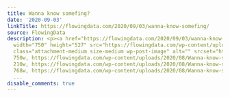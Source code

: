 ```yaml
---
title: Wanna know somefing?
date: '2020-09-03'
linkTitle: https://flowingdata.com/2020/09/03/wanna-know-somefing/
source: FlowingData
description: <p><a href="https://flowingdata.com/2020/09/03/wanna-know-somefing/"><img
  width="750" height="527" src="https://flowingdata.com/wp-content/uploads/2020/08/Wanna-know-somefing-750x527.png"
  class="attachment-medium size-medium wp-post-image" alt="" srcset="https://flowingdata.com/wp-content/uploads/2020/08/Wanna-know-somefing-750x527.png
  750w, https://flowingdata.com/wp-content/uploads/2020/08/Wanna-know-somefing-210x148.png
  210w, https://flowingdata.com/wp-content/uploads/2020/08/Wanna-know-somefing-768x539.png
  768w, https://flowingdata.com/wp-content/uploads/2020/08/Wanna-know-somefing.png
  ...
disable_comments: true
---
```

<p><a href="https://flowingdata.com/2020/09/03/wanna-know-somefing/"><img width="750" height="527" src="https://flowingdata.com/wp-content/uploads/2020/08/Wanna-know-somefing-750x527.png" class="attachment-medium size-medium wp-post-image" alt="" srcset="https://flowingdata.com/wp-content/uploads/2020/08/Wanna-know-somefing-750x527.png 750w, https://flowingdata.com/wp-content/uploads/2020/08/Wanna-know-somefing-210x148.png 210w, https://flowingdata.com/wp-content/uploads/2020/08/Wanna-know-somefing-768x539.png 768w, https://flowingdata.com/wp-content/uploads/2020/08/Wanna-know-somefing.png ...
